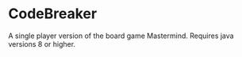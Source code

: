 # CodeBreaker
A single player version of the board game Mastermind.
Requires java versions 8 or higher.